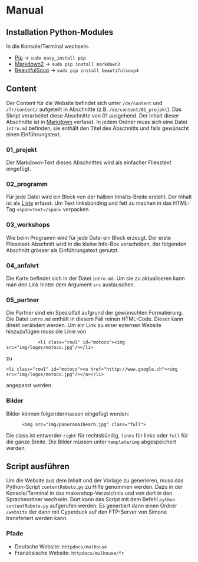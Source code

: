 # Manual

## Installation Python-Modules

In die Konsole/Terminal wechseln.

* [Pip](https://pypi.python.org/pypi/pip) -> ``` sudo easy_install pip ```
* [Markdown2](https://github.com/trentm/python-markdown2) -> ``` sudo pip install markdown2 ```
* [BeautifulSoup](http://www.crummy.com/software/BeautifulSoup/bs4/doc/) -> ``` sudo pip install beautifulsoup4 ```

## Content

Der Content für die Website befindet sich unter ```/de/content``` und ```/fr/content/``` aufgeteilt in Abschnitte (z.B. ```/de/content/01_projekt```). Das Skript verarbeitet diese Abschnitte von 01 ausgehend.
Der Inhalt dieser Abschnitte ist in [Markdown](http://daringfireball.net/projects/markdown/syntax) verfasst.
In jedem Ordner muss sich eine Datei ```intro.md``` befinden, sie enthält den Titel des Abschnitts und falls gewünscht einen Einführungstext.

### 01_projekt
Der Markdown-Text dieses Abschnittes wird als einfacher Fliesstext eingefügt.

### 02_programm
Für jede Datei wird ein Block von der halben Inhalts-Breite erstellt. Der Inhalt ist als [Liste](http://daringfireball.net/projects/markdown/syntax#list) erfasst. Um Text linksbünding  und fett zu machen in das HTML-Tag ```<span>Text</span>``` verpacken.

### 03_workshops
Wie beim Programm wird für jede Datei ein Block erzeugt. Der erste Fliesstext-Abschnitt wird in die kleine Info-Box verschoben, der folgenden Abschnitt grösser als Einführungstext genutzt.

### 04_anfahrt
Die Karte befindet sich in der Datei ```intro.md```. Um sie zu aktualiseren kann man den Link hinter dem Argument ```src``` austauschen.

### 05_partner
Die Partner sind ein Spezialfall aufgrund der gewünschten Formatierung. Die Datei ```intro.md``` enthält in diesem Fall reinen HTML-Code. Dieser kann direkt verändert werden. Um ein Link zu einer externen Website hinzuzufügen muss die Linie von    
```
			<li class="row1" id="motoco"><img src="img/logos/motoco.jpg"/></li>
```       
zu      
```
<li class="row1" id="motoco"><a href="htttp://www.google.ch"><img src="img/logos/motoco.jpg"/></a></li>
```    
angepasst werden.

### Bilder
Bilder können folgendermassen eingefügt werden:     
```
      <img src="img/panorama1bearb.jpg" class="full">
```   
Die class ist entwerder ```right``` für rechtsbündig, ```links``` für links oder ```full``` für die ganze Breite.
Die Bilder müssen unter ```template/img``` abgespeichert werden.


## Script ausführen

Um die Website aus dem Inhalt und der Vorlage zu generieren, muss das Python-Script ```contentRoboto.py``` zu Hilfe genommen werden. Dazu in der Konsole/Terminal in das makershop-Verzeichnis und von dort in den Spracheordner wechseln. Dort kann das Script mit dem Befehl ```python contentRoboto.py``` aufgerufen werden. Es genertiert dann einen Ordner ```/website``` der dann mit Cyperduck auf den FTP-Server von Simone transferiert werden kann.

### Pfade
* Deutsche Website: ```httpdocs/mulhouse```
* Französische Website: ```httpdocs/mulhouse/fr```